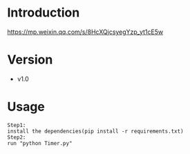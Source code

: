 # Introduction
https://mp.weixin.qq.com/s/8HcXQjcsyegYzp_yt1cE5w

# Version
- v1.0

# Usage
```
Step1:
install the dependencies(pip install -r requirements.txt)
Step2:
run "python Timer.py"
```